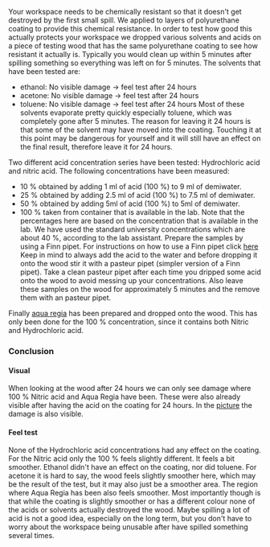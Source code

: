 Your workspace needs to be chemically resistant so that it doesn't get destroyed by the first small spill. We applied to layers of polyurethane coating to provide this chemical resistance. In order to test how good this actually protects your workspace we dropped various solvents and acids on a piece of testing wood that has the same polyurethane coating to see how resistant it actually is. Typically you would clean up within 5 minutes after spilling something so everything was left on for 5 minutes. The solvents that have been tested are:
- ethanol: No visible damage -> feel test after 24 hours
- acetone: No visible damage -> feel test after 24 hours
- toluene: No visible damage -> feel test after 24 hours
Most of these solvents evaporate pretty quickly especially toluene, which was completely gone after 5 minutes. The reason for leaving it 24 hours is that some of the solvent may have moved into the coating. Touching it at this point may be dangerous for yourself and it will still have an effect on the final result, therefore leave it for 24 hours. 

Two different acid concentration series have been tested: Hydrochloric acid and nitric acid. 
The following concentrations have been measured:
- 10 % obtained by adding 1 ml of acid (100 %) to 9 ml of demiwater.
- 25 % obtained by adding 2.5 ml of acid (100 %) to 7.5 ml of demiwater.
- 50 % obtained by adding 5ml of acid (100 %) to 5ml of demiwater.
- 100 % taken from container that is available in the lab.
Note that the percentages here are based on the concentration that is available in the lab. We have used the standard university concentrations which are about 40 %, according to the lab assistant.
Prepare the samples by using a Finn pipet. For instructions on how to use a Finn pipet click [here](https://git.science.uu.nl/j.i.buckmann/experiment-design-2020/-/blob/master/projects/SamplePreparationModule_by_Roos_and_Jesse/peer_instructions/intructions.md) Keep in mind to always add the acid to the water and before dropping it onto the wood stir it with a pasteur pipet (simpler version of a Finn pipet). Take a clean pasteur pipet after each time you dripped some acid onto the wood to avoid messing up your concentrations.
Also leave these samples on the wood for approximately 5 minutes and the remove them with an pasteur pipet.

Finally [aqua regia](https://git.science.uu.nl/j.i.buckmann/experiment-design-2020/-/blob/master/projects/SamplePreparationModule_by_Roos_and_Jesse/peer_instructions/intructions.md) has been prepared and dropped onto the wood. This has only been done for the 100 % concentration, since it contains both Nitric and Hydrochloric acid.

### Conclusion
#### Visual
When looking at the wood after 24 hours we can only see damage where 100 % Nitric acid and Aqua Regia have been. These were also already visible after having the acid on the coating for 24 hours. In the [picture](https://git.science.uu.nl/j.i.buckmann/experiment-design-2020/-/blob/master/projects/SamplePreparationModule_by_Roos_and_Jesse/Photos/results_acid_test.jpg) the damage is also visible.

#### Feel test
None of the Hydrochloric acid concentrations had any effect on the coating. For the Nitric acid only the 100 % feels slightly different. It feels a bit smoother. Ethanol didn't have an effect on the coating, nor did toluene. For acetone it is hard to say, the wood feels slightly smoother here, which may be the result of the test, but it may also just be a smoother area. 
The region where Aqua Regia has been also feels smoother.
Most importantly though is that while the coating is slightly smoother or has a different colour none of the acids or solvents actually destroyed the wood. Maybe spilling a lot of acid is not a good idea, especially on the long term, but you don't have to worry about the workspace being unusable after have spilled something several times.
